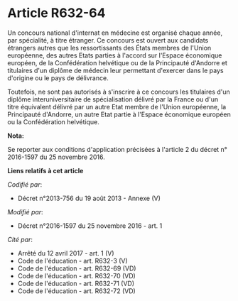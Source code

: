 # Article R632-64

Un concours national d'internat en médecine est organisé chaque année, par spécialité, à titre étranger. Ce concours est
ouvert aux candidats étrangers autres que les ressortissants des États membres de l'Union européenne, des autres Etats
parties à l'accord sur l'Espace économique européen, de la Confédération helvétique ou de la Principauté d'Andorre et
titulaires d'un diplôme de médecin leur permettant d'exercer dans le pays d'origine ou le pays de délivrance. 

Toutefois, ne sont pas autorisés à s'inscrire à ce concours les titulaires d'un diplôme interuniversitaire de spécialisation
délivré par la France ou d'un titre équivalent délivré par un autre Etat membre de l'Union européenne, la Principauté
d'Andorre, un autre Etat partie à l'Espace économique européen ou la Confédération helvétique.

**Nota:**

Se reporter aux conditions d'application précisées à l'article 2 du décret n° 2016-1597 du 25 novembre 2016.

**Liens relatifs à cet article**

_Codifié par_:

  - Décret n°2013-756 du 19 août 2013 -  Annexe (V)

_Modifié par_:

  - Décret n°2016-1597 du 25 novembre 2016 - art. 1

_Cité par_:

  - Arrêté du 12 avril 2017 - art. 1 (V)
  - Code de l'éducation - art. R632-3 (V)
  - Code de l'éducation - art. R632-69 (VD)
  - Code de l'éducation - art. R632-70 (VD)
  - Code de l'éducation - art. R632-71 (VD)
  - Code de l'éducation - art. R632-72 (VD)
